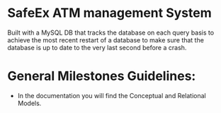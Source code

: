 
# SafeEx ATM management System 
Built with a MySQL DB that tracks the database on each query basis to achieve the most recent restart of a database to make sure that the database is up to date to the very last second before a crash.


# General Milestones Guidelines:

* In the documentation you will find the Conceptual and Relational Models.



 


